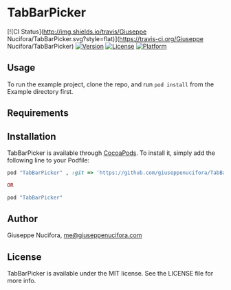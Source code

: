 # TabBarPicker

[![CI Status](http://img.shields.io/travis/Giuseppe Nucifora/TabBarPicker.svg?style=flat)](https://travis-ci.org/Giuseppe Nucifora/TabBarPicker)
[![Version](https://img.shields.io/cocoapods/v/TabBarPicker.svg?style=flat)](http://cocoapods.org/pods/TabBarPicker)
[![License](https://img.shields.io/cocoapods/l/TabBarPicker.svg?style=flat)](http://cocoapods.org/pods/TabBarPicker)
[![Platform](https://img.shields.io/cocoapods/p/TabBarPicker.svg?style=flat)](http://cocoapods.org/pods/TabBarPicker)

## Usage

To run the example project, clone the repo, and run `pod install` from the Example directory first.

## Requirements

## Installation

TabBarPicker is available through [CocoaPods](http://cocoapods.org). To install
it, simply add the following line to your Podfile:

```ruby
pod "TabBarPicker" , :git => 'https://github.com/giuseppenucifora/TabBarPicker.git'

OR

pod "TabBarPicker"
```

## Author

Giuseppe Nucifora, me@giuseppenucifora.com

## License

TabBarPicker is available under the MIT license. See the LICENSE file for more info.
